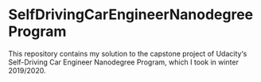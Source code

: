 # SelfDrivingCarEngineerNanodegreeProgram
This repository contains my solution to the capstone project of Udacity‘s Self-Driving Car Engineer Nanodegree Program, which I took in winter 2019/2020.
